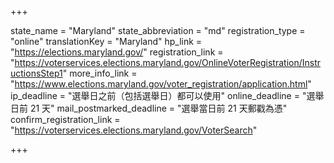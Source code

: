 +++

state_name = "Maryland"
state_abbreviation = "md"
registration_type = "online"
translationKey = "Maryland"
hp_link = "https://elections.maryland.gov/"
registration_link = "https://voterservices.elections.maryland.gov/OnlineVoterRegistration/InstructionsStep1"
more_info_link = "https://www.elections.maryland.gov/voter_registration/application.html"
ip_deadline = "選舉日之前（包括選舉日）都可以使用"
online_deadline = "選舉日前 21 天"
mail_postmarked_deadline = "選舉當日前 21 天郵戳為憑"
confirm_registration_link = "https://voterservices.elections.maryland.gov/VoterSearch"

+++